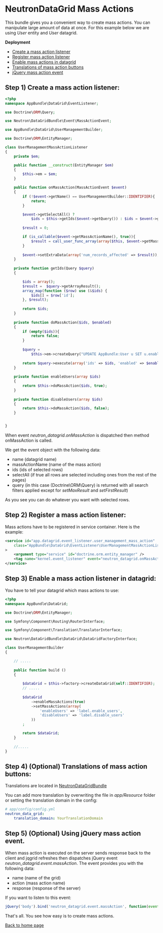 NeutronDataGrid Mass Actions
============================
This bundle gives you a convenient way to create mass actions.
You can manipulate large amount of data at once. 
For this example below we are using *User* entity and *User* datagrid.

**Deployment**

* [Create a mass action listener](#create-mass-action-listener)
* [Register mass action listener](#register-mass-action-listener)
* [Enable mass actions in datagrid](#enable-mass-action-listener)
* [Translations of mass action buttons](#translations-mass-action-buttons)
* [jQuery mass action event](#jQuery-mass-action-event)

<a name="create-mass-action-listener"></a>

## Step 1) Create a mass action listener:

``` php
<?php
namespace AppBundle\DataGrid\EventListener;

use Doctrine\ORM\Query;

use Neutron\DataGridBundle\Event\MassActionEvent;

use AppBundle\DataGrid\UserManagementBuilder;

use Doctrine\ORM\EntityManager;

class UserManagementMassActionListener
{
    private $em;

    public function __construct(EntityManager $em)
    {
        $this->em = $em;
    }

    public function onMassAction(MassActionEvent $event)
    {
        if (!$event->getName() == UserManagementBuilder::IDENTIFIER){
            return;
        }

        $event->getSelectAll() ? 
            $ids = $this->getIds($event->getQuery()) : $ids = $event->getIds();
        
        $result = 0;

        if (is_callable($event->getMassActionName(), true)){
            $result = call_user_func_array(array($this, $event->getMassActionName()), array('ids' => $ids));
        }
   
        $event->setExtraData(array('num_records_affected' => $result));
    }
    
    private function getIds(Query $query)
    {

        $ids = array();
        $result =  $query->getArrayResult(); 
        array_map(function ($row) use (&$ids) {
            $ids[] = $row['id'];
        }, $result);
        
        return $ids;
    }
    
    private function doMassAction($ids, $enabled)
    {
        if (empty($ids)){
            return false;
        }
        
        $query =
            $this->em->createQuery("UPDATE AppBundle:User u SET u.enabled = :enabled WHERE u.id IN (:ids)");
        
        return $query->execute(array('ids' => $ids, 'enabled' => $enabled));
    }
    
    private function enableUsers(array $ids)
    {
        return $this->doMassAction($ids, true);
    }
    
    private function disableUsers(array $ids)
    {
        return $this->doMassAction($ids, false);
    }


}
```

When event *neutron_datagrid.onMassAction* is dispatched then method onMassAction is called.

We get the event object with the following data:
 - name (datagrid name)
 - massActionName (name of the mass action)
 - ids (ids of selected rows)
 - selectAll (if true all rows are selected including ones from the rest of the pages)
 - query (in this case (Doctrine\ORM\Query) is returned with all search filters applied except for *setMaxResult* and *setFirstResult*)
 
 As you see you can do whatever you want with selected rows.
 
<a name="register-mass-action-listener"></a>

## Step 2) Register a mass action listener:

Mass actions have to be registered in service container. Here is the example:

``` xml
<service id="app.datagrid.event_listener.user_management_mass_action" 
	class="AppBundle\DataGrid\EventListener\UserManagementMassActionListener"
>
	<argument type="service" id="doctrine.orm.entity_manager" />
	<tag name="kernel.event_listener" event="neutron_datagrid.onMassAction" method="onMassAction" />
</service>
```

<a name="enable-mass-action-listener"></a>

## Step 3) Enable a mass action listener in datagrid:

You have to tell your datagrid which mass actions to use:

``` php
<?php
namespace AppBundle\DataGrid;

use Doctrine\ORM\EntityManager;

use Symfony\Component\Routing\RouterInterface;

use Symfony\Component\Translation\TranslatorInterface;

use Neutron\DataGridBundle\DataGrid\DataGridFactoryInterface;

class UserManagementBuilder
{

	// .....
	
    public function build ()
    {
        
        $dataGrid = $this->factory->createDataGrid(self::IDENTIFIER);
        // .....
        
		$dataGrid
            ->enableMassActions(true)
            ->setMassActions(array(
                'enableUsers' => 'label.enable_users',        
                'disableUsers' => 'label.disable_users'        
            ))
        ;

        return $dataGrid;
    }
    
    //.....
}
```

<a name="translations-mass-action-buttons"></a>

## Step 4) (Optional) Translations of mass action buttons:

Translations are located in [NeutronDataGridBundle](../translations/NeutronDataGridBundle.en.xlf)

You can add more translation by overwriting the file in *app/Resource* folder or setting the translation domain in the config:

```yaml
# app/config/config.yml
neutron_data_grid:
	translation_domain: YourTranslationDomain
```

<a name="jQuery-mass-action-event"></a>

## Step 5) (Optional) Using jQuery mass action event.

When mass action is executed on the server sends response back to the client and jqgrid refreshes 
then dispatches jQuery event *neutron_datagrid.event.massAction*. The event provides you with the following data:
 - name (name of the grid)
 - action (mass action name)
 - response (response of the server)
 
 If you want to listen to this event: 
 
 ``` javascript
 jQuery('body').bind('neutron_datagrid.event.massAction', function(event){})
 ```
 
 That's all. You see how easy is to create mass actions.
 
 [Back to home page](index.md)

